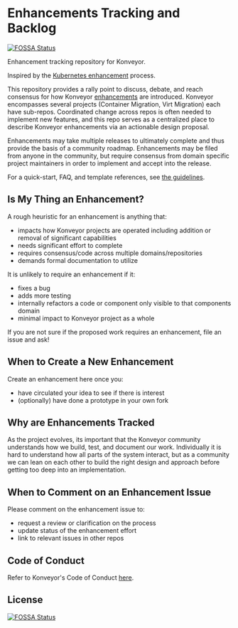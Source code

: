 # Enhancements Tracking and Backlog
[![FOSSA Status](https://app.fossa.com/api/projects/git%2Bgithub.com%2Fkonveyor%2Fenhancements.svg?type=shield)](https://app.fossa.com/projects/git%2Bgithub.com%2Fkonveyor%2Fenhancements?ref=badge_shield)


Enhancement tracking repository for Konveyor.

Inspired by the [Kubernetes enhancement](https://github.com/kubernetes/enhancements) process.

This repository provides a rally point to discuss, debate, and reach consensus
for how Konveyor [enhancements](./enhancements) are introduced.  Konveyor encompasses
several projects (Container Migration, Virt Migration) each have sub-repos. Coordinated
change across repos is often needed to implement new features, and this repo serves as 
a centralized place to describe Konveyor enhancements via an actionable design
proposal.

Enhancements may take multiple releases to ultimately complete and thus provide
the basis of a community roadmap.  Enhancements may be filed from anyone in the
community, but require consensus from domain specific project maintainers in
order to implement and accept into the release.

For a quick-start, FAQ, and template references, see [the guidelines](guidelines/README.md).

## Is My Thing an Enhancement?

A rough heuristic for an enhancement is anything that:

- impacts how Konveyor projects are operated including addition or removal of significant
  capabilities
- needs significant effort to complete
- requires consensus/code across multiple domains/repositories
- demands formal documentation to utilize

It is unlikely to require an enhancement if it:

- fixes a bug
- adds more testing
- internally refactors a code or component only visible to that components
  domain
- minimal impact to Konveyor project as a whole

If you are not sure if the proposed work requires an enhancement, file an issue
and ask!

## When to Create a New Enhancement

Create an enhancement here once you:

- have circulated your idea to see if there is interest
- (optionally) have done a prototype in your own fork  

## Why are Enhancements Tracked

As the project evolves, its important that the Konveyor community understands how we
build, test, and document our work.  Individually it is hard to understand how
all parts of the system interact, but as a community we can lean on each other
to build the right design and approach before getting too deep into an
implementation.

## When to Comment on an Enhancement Issue

Please comment on the enhancement issue to:
- request a review or clarification on the process
- update status of the enhancement effort
- link to relevant issues in other repos

## Code of Conduct
Refer to Konveyor's Code of Conduct [here](https://github.com/konveyor/community/blob/main/CODE_OF_CONDUCT.md).


## License
[![FOSSA Status](https://app.fossa.com/api/projects/git%2Bgithub.com%2Fkonveyor%2Fenhancements.svg?type=large)](https://app.fossa.com/projects/git%2Bgithub.com%2Fkonveyor%2Fenhancements?ref=badge_large)